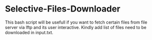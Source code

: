 # Selective-Files-Downloader

This bash script will be usefull if you want to fetch certain files from file server via lftp and its user interactive. Kindly add list of files need to be downloaded in input.txt.
